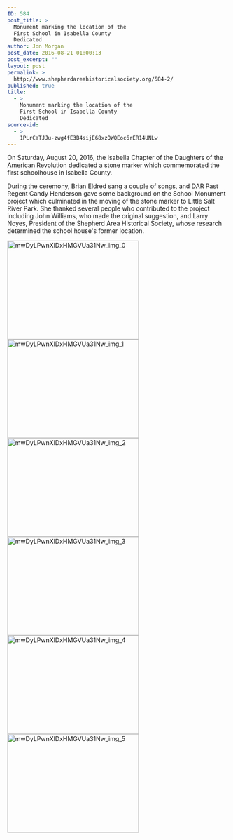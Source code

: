 ```yaml
---
ID: 584
post_title: >
  Monument marking the location of the
  First School in Isabella County
  Dedicated
author: Jon Morgan
post_date: 2016-08-21 01:00:13
post_excerpt: ""
layout: post
permalink: >
  http://www.shepherdareahistoricalsociety.org/584-2/
published: true
title:
  - >
    Monument marking the location of the
    First School in Isabella County
    Dedicated
source-id:
  - >
    1PLrCaTJJu-zwg4fE3B4sijE68xzQWQEoc6rER14UNLw
---
```

On Saturday, August 20, 2016, the Isabella Chapter of the Daughters of the American Revolution dedicated a stone marker which commemorated the first schoolhouse in Isabella County.

During the ceremony, Brian Eldred sang a couple of songs, and DAR Past Regent Candy Henderson gave some background on the School Monument project which culminated in the moving of the stone marker to Little Salt River Park. She thanked several people who contributed to the project including John Williams, who made the original suggestion, and Larry Noyes, President of the Shepherd Area Historical Society, whose research determined the school house's former location.

<img class="alignnone size-medium wp-image-588" src="http://www.shepherdareahistoricalsociety.org/wp-content/uploads/2016/08/mwDyLPwnXlDxHMGVUa31Nw_img_0-300x225.jpg" alt="mwDyLPwnXlDxHMGVUa31Nw_img_0" width="300" height="225" /> <img class="alignnone size-medium wp-image-589" src="http://www.shepherdareahistoricalsociety.org/wp-content/uploads/2016/08/mwDyLPwnXlDxHMGVUa31Nw_img_1-300x225.jpg" alt="mwDyLPwnXlDxHMGVUa31Nw_img_1" width="300" height="225" /> <img class="alignnone size-medium wp-image-590" src="http://www.shepherdareahistoricalsociety.org/wp-content/uploads/2016/08/mwDyLPwnXlDxHMGVUa31Nw_img_2-300x225.jpg" alt="mwDyLPwnXlDxHMGVUa31Nw_img_2" width="300" height="225" /> <img class="alignnone size-medium wp-image-591" src="http://www.shepherdareahistoricalsociety.org/wp-content/uploads/2016/08/mwDyLPwnXlDxHMGVUa31Nw_img_3-300x225.jpg" alt="mwDyLPwnXlDxHMGVUa31Nw_img_3" width="300" height="225" /> <img class="alignnone size-medium wp-image-592" src="http://www.shepherdareahistoricalsociety.org/wp-content/uploads/2016/08/mwDyLPwnXlDxHMGVUa31Nw_img_4-300x225.jpg" alt="mwDyLPwnXlDxHMGVUa31Nw_img_4" width="300" height="225" /> <img class="alignnone size-medium wp-image-593" src="http://www.shepherdareahistoricalsociety.org/wp-content/uploads/2016/08/mwDyLPwnXlDxHMGVUa31Nw_img_5-300x225.jpg" alt="mwDyLPwnXlDxHMGVUa31Nw_img_5" width="300" height="225" />